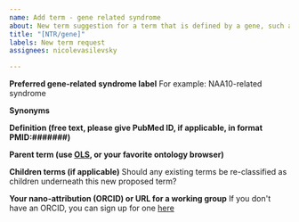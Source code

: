 ```yaml
---
name: Add term - gene related syndrome
about: New term suggestion for a term that is defined by a gene, such as NAA10-related syndrome
title: "[NTR/gene]"
labels: New term request
assignees: nicolevasilevsky

---
```


**Preferred gene-related syndrome label**
For example: NAA10-related syndrome

**Synonyms**

**Definition (free text, please give PubMed ID, if applicable, in format PMID:#######)**

**Parent term (use [OLS](https://www.ebi.ac.uk/ols/ontologies/mondo), or your favorite ontology browser)**

**Children terms (if applicable)** Should any existing terms be re-classified as children underneath this new proposed term?

**Your nano-attribution (ORCID) or URL for a working group**
If you don't have an ORCID, you can sign up for one [here](https://orcid.org/)

